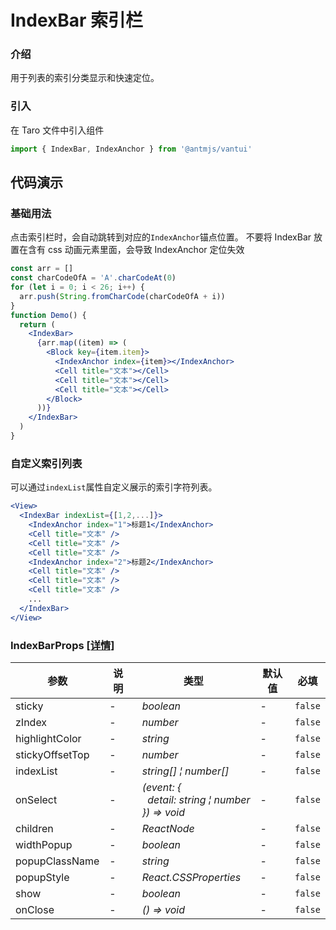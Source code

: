 # IndexBar 索引栏

### 介绍

用于列表的索引分类显示和快速定位。

### 引入

在 Taro 文件中引入组件

```js
import { IndexBar, IndexAnchor } from '@antmjs/vantui'
```

## 代码演示

### 基础用法

点击索引栏时，会自动跳转到对应的`IndexAnchor`锚点位置。
不要将 IndexBar 放置在含有 css 动画元素里面，会导致 IndexAnchor 定位失效

```jsx
const arr = []
const charCodeOfA = 'A'.charCodeAt(0)
for (let i = 0; i < 26; i++) {
  arr.push(String.fromCharCode(charCodeOfA + i))
}
function Demo() {
  return (
    <IndexBar>
      {arr.map((item) => (
        <Block key={item.item}>
          <IndexAnchor index={item}></IndexAnchor>
          <Cell title="文本"></Cell>
          <Cell title="文本"></Cell>
          <Cell title="文本"></Cell>
        </Block>
      ))}
    </IndexBar>
  )
}
```

### 自定义索引列表

可以通过`indexList`属性自定义展示的索引字符列表。

```jsx
<View>
  <IndexBar indexList={[1,2,...]}>
    <IndexAnchor index="1">标题1</IndexAnchor>
    <Cell title="文本" />
    <Cell title="文本" />
    <Cell title="文本" />
    <IndexAnchor index="2">标题2</IndexAnchor>
    <Cell title="文本" />
    <Cell title="文本" />
    <Cell title="文本" />
    ...
  </IndexBar>
</View>
```

### IndexBarProps [[详情]](https://github.com/AntmJS/vantui/tree/main/packages/vantui/types/index-bar.d.ts)

| 参数            | 说明 | 类型                                                                                                                                             | 默认值 | 必填    |
| --------------- | ---- | ------------------------------------------------------------------------------------------------------------------------------------------------ | ------ | ------- |
| sticky          | -    | _&nbsp;&nbsp;boolean<br/>_                                                                                                                       | -      | `false` |
| zIndex          | -    | _&nbsp;&nbsp;number<br/>_                                                                                                                        | -      | `false` |
| highlightColor  | -    | _&nbsp;&nbsp;string<br/>_                                                                                                                        | -      | `false` |
| stickyOffsetTop | -    | _&nbsp;&nbsp;number<br/>_                                                                                                                        | -      | `false` |
| indexList       | -    | _&nbsp;&nbsp;string[]&nbsp;&brvbar;&nbsp;number[]<br/>_                                                                                          | -      | `false` |
| onSelect        | -    | _&nbsp;&nbsp;(event:&nbsp;{<br/>&nbsp;&nbsp;&nbsp;&nbsp;detail:&nbsp;string&nbsp;&brvbar;&nbsp;number<br/>&nbsp;&nbsp;})&nbsp;=>&nbsp;void<br/>_ | -      | `false` |
| children        | -    | _&nbsp;&nbsp;ReactNode<br/>_                                                                                                                     | -      | `false` |
| widthPopup      | -    | _&nbsp;&nbsp;boolean<br/>_                                                                                                                       | -      | `false` |
| popupClassName  | -    | _&nbsp;&nbsp;string<br/>_                                                                                                                        | -      | `false` |
| popupStyle      | -    | _&nbsp;&nbsp;React.CSSProperties<br/>_                                                                                                           | -      | `false` |
| show            | -    | _&nbsp;&nbsp;boolean<br/>_                                                                                                                       | -      | `false` |
| onClose         | -    | _&nbsp;&nbsp;()&nbsp;=>&nbsp;void<br/>_                                                                                                          | -      | `false` |
